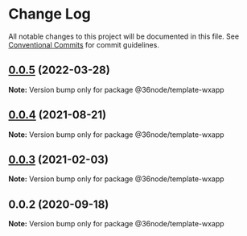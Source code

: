 # Change Log

All notable changes to this project will be documented in this file.
See [Conventional Commits](https://conventionalcommits.org) for commit guidelines.

## [0.0.5](https://github.com/36node/sketch-retired/compare/@36node/template-wxapp@0.0.4...@36node/template-wxapp@0.0.5) (2022-03-28)

**Note:** Version bump only for package @36node/template-wxapp





## [0.0.4](https://github.com/36node/sketch/compare/@36node/template-wxapp@0.0.3...@36node/template-wxapp@0.0.4) (2021-08-21)

**Note:** Version bump only for package @36node/template-wxapp





## [0.0.3](https://github.com/36node/sketch/compare/@36node/template-wxapp@0.0.2...@36node/template-wxapp@0.0.3) (2021-02-03)

**Note:** Version bump only for package @36node/template-wxapp





## 0.0.2 (2020-09-18)

**Note:** Version bump only for package @36node/template-wxapp
